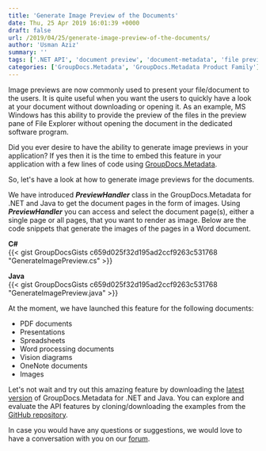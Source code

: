 ```yaml
---
title: 'Generate Image Preview of the Documents'
date: Thu, 25 Apr 2019 16:01:39 +0000
draft: false
url: /2019/04/25/generate-image-preview-of-the-documents/
author: 'Usman Aziz'
summary: ''
tags: ['.NET API', 'document preview', 'document-metadata', 'file preview', 'Image preview', 'Java API', 'render document preview']
categories: ['GroupDocs.Metadata', 'GroupDocs.Metadata Product Family']
---
```


Image previews are now commonly used to present your file/document to the users. It is quite useful when you want the users to quickly have a look at your document without downloading or opening it. As an example, MS Windows has this ability to provide the preview of the files in the preview pane of File Explorer without opening the document in the dedicated software program.

Did you ever desire to have the ability to generate image previews in your application? If yes then it is the time to embed this feature in your application with a few lines of code using [GroupDocs.Metadata](https://products.groupdocs.com/metadata).

So, let's have a look at how to generate image previews for the documents.

We have introduced **_PreviewHandler_** class in the GroupDocs.Metadata for .NET and Java to get the document pages in the form of images. Using **_PreviewHandler_** you can access and select the document page(s), either a single page or all pages, that you want to render as image. Below are the code snippets that generate the images of the pages in a Word document.

**C#**  
{{< gist GroupDocsGists c659d025f32d195ad2ccf9263c531768 "GenerateImagePreview.cs" >}}

**Java**  
{{< gist GroupDocsGists c659d025f32d195ad2ccf9263c531768 "GenerateImagePreview.java" >}}

At the moment, we have launched this feature for the following documents:  

*   PDF documents
*   Presentations
*   Spreadsheets
*   Word processing documents
*   Vision diagrams
*   OneNote documents
*   Images

Let's not wait and try out this amazing feature by downloading the [latest version](https://downloads.groupdocs.com/metadata) of GroupDocs.Metadata for .NET and Java. You can explore and evaluate the API features by cloning/downloading the examples from the [GitHub repository](https://github.com/groupdocs-metadata).

In case you would have any questions or suggestions, we would love to have a conversation with you on our [forum](https://forum.groupdocs.com/).




